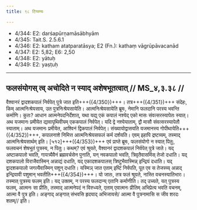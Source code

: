 ```yaml
---
title: ९८ टिप्पण्यः

---
```

- 4/344: E2: darśapūrṇamāsābhyām
- 4/345: Tait.S. 2.5.6.1
- 4/346: E2: katham atatparatāsya; E2 (Fn.): kathaṃ vāgrūpāvacanād
- 4/347: E2: 5,82; E6: 2,50
- 4/348: E2: yātuḥ
- 4/349: E2: yaṣṭuḥ

____________________________________________


## फलसंयोगस् त्व् अचोदिते न स्याद् अशेषभूतत्वात् // MS_४,३.३८ //

वैश्वानरं द्वादशकपालं निर्वपेत् पुत्रे जात इति+++({4/350})+++। तत्र+++({4/351})+++ संदेहः, किम् आत्मनिःश्रेयसाय, उत पुत्रनिःश्रेयसायेति। आत्मनिःश्रेयसायेति ब्रूमः, नेमानि फलदानि परस्य भवन्ति कर्माणि। कुतः? आधान आत्मनेपदनिर्देशात्, यथा यद्य् एकं कपालं नश्येद् एको मासः संवत्सरस्यापेतः स्यात्। अथ यजमानः प्रमीयेत द्यावापृथिवीयम् एककपालं निर्वपेत्। यदि द्वे नश्येयाताम्, द्वौ मासौ संवत्सरस्यापेतौ स्याताम्। अथ यजमानः प्रमीयेत, आश्विनं द्विकपालं निर्वपेत्। संख्यायोद्वासयति यजमानस्य गोपीथायेति+++({4/352})+++, कपालनाशे निमित्त आत्मनिःश्रेयसफलं कर्म दर्शयति। एवम् इहापि द्रष्टव्यम्, तस्माद् आत्मनिःश्रेयसार्थम् इति।
[५१२]+++({4/353})+++ एवं प्राप्ते ब्रूमः, फलसंयोगो न स्यात् पितुः, फलवचनं शेषभूतं पुत्रस्य, न पितुः। कथम्? एवं श्रूयते, वैश्वानरं द्वादशकपालं निर्वपेत् पुत्रे जाते। यद् अष्टाकपालो भवति, गायत्र्यैवैनं ब्रह्मवर्चसेन पुनाति, यन् नवकपालो भवति, त्रिवृतैवासमिंस् तेजो दधाति। यद् दशकपालो विराजैवास्मिन् अन्नाद्यं दधाति, यद् एकादशकपालस् त्रिष्टुभैवास्मिन्न् इन्द्रियं दधाति। यद् द्वादशकपालो जगत्यैवास्मिन् पशून् दधाति। यस्मिञ् जात एताम् इष्टिं निर्वपति, पूत एव स तेजस्व्य् अन्नाद् इन्द्रियावी पशुमान् भवतीति+++({4/354})+++। यो जातः, तत्र फलं श्रूयते, नास्ति वचनस्यातिभारः। तस्मात् पुत्रस्य फलम् इति। यद् उक्तम्, न परस्य फलदान्य् एतानि कर्माणीति। तद् उच्यते, यत् पुत्रस्य फलम्, आत्मनः सा प्रीतिः, तस्माद् आत्मनेपदं न विरुध्यते, एताम् एवात्मनः प्रीतिम् अभिप्रेत्य भवति वचनम्, आत्मा वै पुत्र इति।
अङ्गाद् अङ्गात् संभवसि हृदयाद् अभिजायसे/
आत्मा वै पुत्रनामासि स जीव शरदः शतम्// इति।
